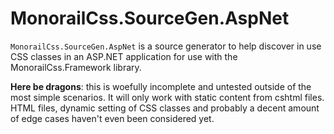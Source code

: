# MonorailCss.SourceGen.AspNet

`MonorailCss.SourceGen.AspNet` is a source generator to help discover in use CSS classes in an ASP.NET application for use with the MonorailCss.Framework library. 

**Here be dragons**: this is woefully incomplete and untested outside of the most simple scenarios. It will only work with static content from cshtml files. HTML files, dynamic setting of CSS classes and probably a decent amount of edge cases haven't even been considered yet. 
